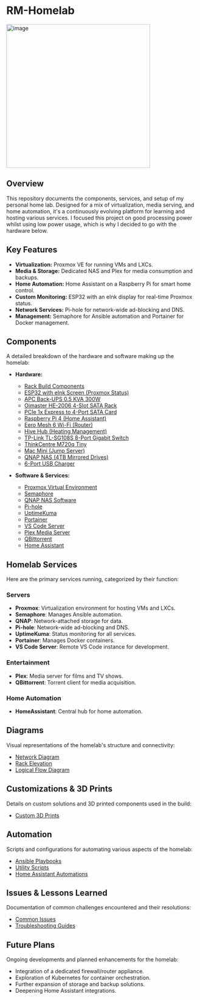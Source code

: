 # RM-Homelab

<img width="378" alt="image" src="https://github.com/user-attachments/assets/b2fc90ac-63e8-43ac-b9bb-f2d8e1db8b5f" />


## Overview

This repository documents the components, services, and setup of my personal home lab. Designed for a mix of virtualization, media serving, and home automation, it's a continuously evolving platform for learning and hosting various services. I focused this project on good processing power whilst using low power usage, which is why I decided to go with the hardware below. 

## Key Features

* **Virtualization:** Proxmox VE for running VMs and LXCs.
* **Media & Storage:** Dedicated NAS and Plex for media consumption and backups.
* **Home Automation:** Home Assistant on a Raspberry Pi for smart home control.
* **Custom Monitoring:** ESP32 with an eInk display for real-time Proxmox status.
* **Network Services:** Pi-hole for network-wide ad-blocking and DNS.
* **Management:** Semaphore for Ansible automation and Portainer for Docker management.

## Components

A detailed breakdown of the hardware and software making up the homelab:

* **Hardware:**
    * [Rack Build Components](RackBuild.md)
    * [ESP32 with eInk Screen (Proxmox Status)](https://github.com/r-morato/ESP32-Proxmox-Monitor)
    * [APC Back-UPS 0.5 KVA 300W](hardware/apc_ups.md)
    * [Oimaster HE-2006 4-Slot SATA Rack](hardware/oimaster_he2006.md)
    * [PCIe 1x Express to 4-Port SATA Card](hardware/pcie_sata_card.md)
    * [Raspberry Pi 4 (Home Assistant)](hardware/raspberry_pi4.md)
    * [Eero Mesh 6 Wi-Fi (Router)](hardware/eero_mesh_6.md)
    * [Hive Hub (Heating Management)](hardware/hive_hub.md)
    * [TP-Link TL-SG108S 8-Port Gigabit Switch](hardware/tp_link_tl_sg108s.md)
    * [ThinkCentre M720q Tiny](hardware/thinkcentre_q720m.md)
    * [Mac Mini (Jump Server)](hardware/mac_mini_jump.md)
    * [QNAP NAS (4TB Mirrored Drives)](hardware/qnap_nas.md)
    * [6-Port USB Charger](hardware/usb_charger.md)

* **Software & Services:**
    * [Proxmox Virtual Environment](software/proxmox.md)
    * [Semaphore](software/semaphore.md)
    * [QNAP NAS Software](software/qnap_software.md)
    * [Pi-hole](software/pihole.md)
    * [UptimeKuma](software/uptimekuma.md)
    * [Portainer](software/portainer.md)
    * [VS Code Server](software/vscode_server.md)
    * [Plex Media Server](software/plex.md)
    * [QBittorrent](software/qbittorrent.md)
    * [Home Assistant](software/homeassistant.md)

## Homelab Services

Here are the primary services running, categorized by their function:

### Servers
* **Proxmox**: Virtualization environment for hosting VMs and LXCs.
* **Semaphore**: Manages Ansible automation.
* **QNAP**: Network-attached storage for data.
* **Pi-hole**: Network-wide ad-blocking and DNS.
* **UptimeKuma**: Status monitoring for all services.
* **Portainer**: Manages Docker containers.
* **VS Code Server**: Remote VS Code instance for development.

### Entertainment
* **Plex**: Media server for films and TV shows.
* **QBittorrent**: Torrent client for media acquisition.

### Home Automation
* **HomeAssistant**: Central hub for home automation.

## Diagrams

Visual representations of the homelab's structure and connectivity:
* [Network Diagram](diagrams/network_diagram.drawio)
* [Rack Elevation](diagrams/rack_elevation.drawio)
* [Logical Flow Diagram](diagrams/logical_flow.drawio)

## Customizations & 3D Prints

Details on custom solutions and 3D printed components used in the build:
* [Custom 3D Prints](3d_prints/README.md)

## Automation

Scripts and configurations for automating various aspects of the homelab:
* [Ansible Playbooks](automation/ansible/)
* [Utility Scripts](automation/scripts/)
* [Home Assistant Automations](automation/home_assistant_automations/)

## Issues & Lessons Learned

Documentation of common challenges encountered and their resolutions:
* [Common Issues](issues/common_issues.md)
* [Troubleshooting Guides](issues/troubleshooting_guides.md)

## Future Plans

Ongoing developments and planned enhancements for the homelab:
* Integration of a dedicated firewall/router appliance.
* Exploration of Kubernetes for container orchestration.
* Further expansion of storage and backup solutions.
* Deepening Home Assistant integrations.
